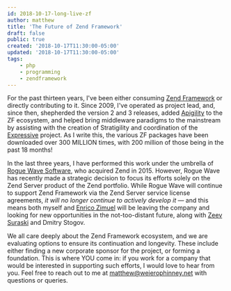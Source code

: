 ```yaml
---
id: 2018-10-17-long-live-zf
author: matthew
title: 'The Future of Zend Framework'
draft: false
public: true
created: '2018-10-17T11:30:00-05:00'
updated: '2018-10-17T11:30:00-05:00'
tags:
    - php
    - programming
    - zendframework
---
```


For the past thirteen years, I've been either consuming [Zend Framework](https://framework.zend.com)
or directly contributing to it. Since 2009, I've operated as project lead, and,
since then, shepherded the version 2 and 3 releases, added
[Apigility](https://apigility.org) to the ZF ecosystem, and helped bring
middleware paradigms to the mainstream by assisting with the creation of
Stratigility and coordination of the [Expressive](https://getexpressive.org)
project. As I write this, the various ZF packages have been downloaded over 300
MILLION times, with 200 million of those being in the past 18 months!

<!--- EXTENDED -->

In the last three years, I have performed this work under the umbrella of
[Rogue Wave Software](https://www.roguewave.com), who acquired Zend in 2015.
However, Rogue Wave has recently made a strategic decision to focus its efforts
solely on the Zend Server product of the Zend portfolio. While Rogue Wave will
continue to support Zend Framework via the Zend Server service license
agreements, _*it will no longer continue to actively develop it*_ &mdash; and this
means both myself and [Enrico Zimuel](https://www.zimuel.it) will be leaving
the company and looking for new opportunities in the not-too-distant future,
along with [Zeev Suraski](https://zsuraski.blogspot.com) and Dmitry Stogov.

We all care deeply about the Zend Framework ecosystem, and we are evaluating
options to ensure its continuation and longevity. These include either finding a
new corporate sponsor for the project, or forming a foundation. This is where
YOU come in: if you work for a company that would be interested in supporting
such efforts, I would love to hear from you. Feel free to reach out to me at
[matthew@weierophinney.net](mailto:matthew@weierophinney.net) with questions or
queries.
